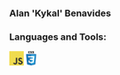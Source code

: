### Alan 'Kykal' Benavides

### Languages and Tools:
[<img align="left" alt="JavaScript" width="26px" src="https://raw.githubusercontent.com/github/explore/main/topics/javascript/javascript.png" />][JavaScript_Site]
[<img align="left" alt="CSS" width="26px" src="https://raw.githubusercontent.com/github/explore/main/topics/css/css.png" />][CSS_Site]





[JavaScript_Site]: https://developer.mozilla.org/en-US/docs/Web/JavaScriptw
[CSS_Site]: https://developer.mozilla.org/en-US/docs/Web/CSS